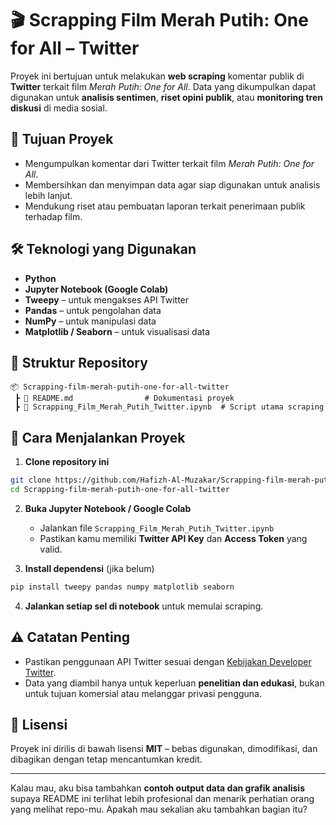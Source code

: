# 🎬 Scrapping Film Merah Putih: One for All – Twitter

Proyek ini bertujuan untuk melakukan **web scraping** komentar publik di **Twitter** terkait film *Merah Putih: One for All*. Data yang dikumpulkan dapat digunakan untuk **analisis sentimen**, **riset opini publik**, atau **monitoring tren diskusi** di media sosial.

## 📌 Tujuan Proyek

* Mengumpulkan komentar dari Twitter terkait film *Merah Putih: One for All*.
* Membersihkan dan menyimpan data agar siap digunakan untuk analisis lebih lanjut.
* Mendukung riset atau pembuatan laporan terkait penerimaan publik terhadap film.

## 🛠️ Teknologi yang Digunakan

* **Python**
* **Jupyter Notebook (Google Colab)**
* **Tweepy** – untuk mengakses API Twitter
* **Pandas** – untuk pengolahan data
* **NumPy** – untuk manipulasi data
* **Matplotlib / Seaborn** – untuk visualisasi data

## 📂 Struktur Repository

```
📦 Scrapping-film-merah-putih-one-for-all-twitter
 ┣ 📜 README.md                # Dokumentasi proyek
 ┣ 📓 Scrapping_Film_Merah_Putih_Twitter.ipynb  # Script utama scraping
```

## 🚀 Cara Menjalankan Proyek

1. **Clone repository ini**

```bash
git clone https://github.com/Hafizh-Al-Muzakar/Scrapping-film-merah-putih-one-for-all-twitter.git
cd Scrapping-film-merah-putih-one-for-all-twitter
```

2. **Buka Jupyter Notebook / Google Colab**

   * Jalankan file `Scrapping_Film_Merah_Putih_Twitter.ipynb`
   * Pastikan kamu memiliki **Twitter API Key** dan **Access Token** yang valid.

3. **Install dependensi** (jika belum)

```bash
pip install tweepy pandas numpy matplotlib seaborn
```

4. **Jalankan setiap sel di notebook** untuk memulai scraping.

## ⚠️ Catatan Penting

* Pastikan penggunaan API Twitter sesuai dengan [Kebijakan Developer Twitter](https://developer.twitter.com/en/developer-terms/agreement-and-policy).
* Data yang diambil hanya untuk keperluan **penelitian dan edukasi**, bukan untuk tujuan komersial atau melanggar privasi pengguna.

## 📄 Lisensi

Proyek ini dirilis di bawah lisensi **MIT** – bebas digunakan, dimodifikasi, dan dibagikan dengan tetap mencantumkan kredit.

---

Kalau mau, aku bisa tambahkan **contoh output data dan grafik analisis** supaya README ini terlihat lebih profesional dan menarik perhatian orang yang melihat repo-mu.
Apakah mau sekalian aku tambahkan bagian itu?

